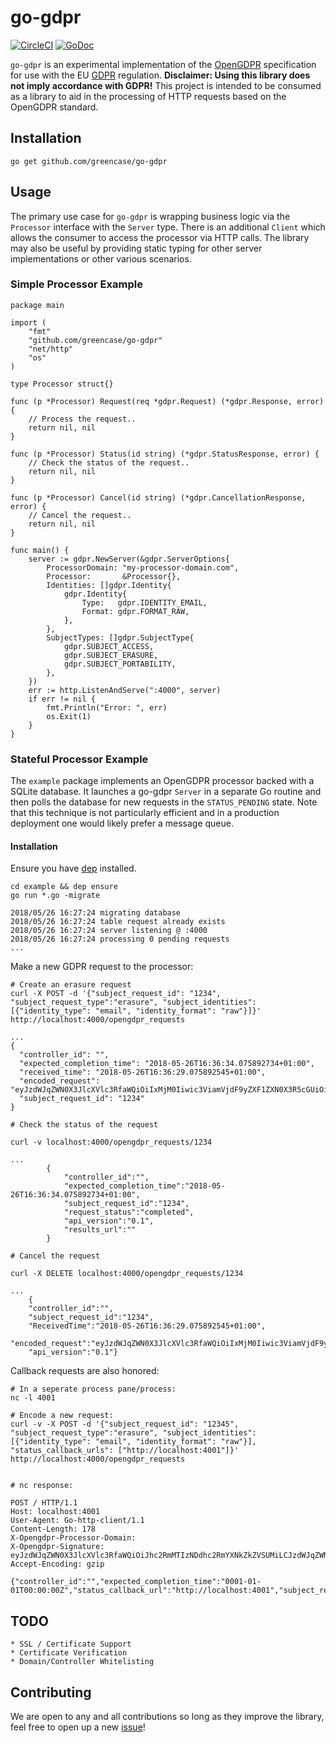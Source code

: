 # go-gdpr
[![CircleCI](https://circleci.com/gh/greencase/go-gdpr/tree/master.svg?style=svg)](https://circleci.com/gh/greencase/go-gdpr/tree/master)
[![GoDoc](https://godoc.org/github.com/greencase/go-gdpr?status.svg)](https://godoc.org/github.com/greencase/go-gdpr)

`go-gdpr` is an experimental implementation of the [OpenGDPR](https://www.opengdpr.org) specification for use with the EU [GDPR](https://www.eugdpr.org/) regulation. **Disclaimer: Using this library does not imply accordance with GDPR!** This project is intended to be consumed as a library to aid in the processing of HTTP requests based on the OpenGDPR standard.

## Installation

    go get github.com/greencase/go-gdpr


## Usage

The primary use case for `go-gdpr` is wrapping business logic via the `Processor` interface with the `Server` type. There is an additional `Client` which allows the consumer to access the processor via HTTP calls. The library may also be useful by providing static typing for other server implementations or other various scenarios.

### Simple Processor Example

    package main

    import (
        "fmt"
        "github.com/greencase/go-gdpr"
        "net/http"
        "os"
    )

    type Processor struct{}

    func (p *Processor) Request(req *gdpr.Request) (*gdpr.Response, error) {
        // Process the request..
        return nil, nil
    }

    func (p *Processor) Status(id string) (*gdpr.StatusResponse, error) {
        // Check the status of the request..
        return nil, nil
    }

    func (p *Processor) Cancel(id string) (*gdpr.CancellationResponse, error) {
        // Cancel the request..
        return nil, nil
    }

    func main() {
        server := gdpr.NewServer(&gdpr.ServerOptions{
            ProcessorDomain: "my-processor-domain.com",
            Processor:       &Processor{},
            Identities: []gdpr.Identity{
                gdpr.Identity{
                    Type:   gdpr.IDENTITY_EMAIL,
                    Format: gdpr.FORMAT_RAW,
                },
            },
            SubjectTypes: []gdpr.SubjectType{
                gdpr.SUBJECT_ACCESS,
                gdpr.SUBJECT_ERASURE,
                gdpr.SUBJECT_PORTABILITY,
            },
        })
        err := http.ListenAndServe(":4000", server)
        if err != nil {
            fmt.Println("Error: ", err)
            os.Exit(1)
        }
    }


### Stateful Processor Example

The `example` package implements an OpenGDPR processor backed with a SQLite database. It launches a go-gdpr `Server` in a separate Go routine and then polls the database for new requests in the `STATUS_PENDING` state. Note that this technique is not particularly efficient and in a production deployment one would likely prefer a message queue. 

#### Installation

Ensure you have [dep](https://github.com/golang/dep) installed.

    cd example && dep ensure
    go run *.go -migrate

    2018/05/26 16:27:24 migrating database
    2018/05/26 16:27:24 table request already exists
    2018/05/26 16:27:24 server listening @ :4000
    2018/05/26 16:27:24 processing 0 pending requests
    ...

Make a new GDPR request to the processor:

    # Create an erasure request
    curl -X POST -d '{"subject_request_id": "1234", "subject_request_type":"erasure", "subject_identities": [{"identity_type": "email", "identity_format": "raw"}]}' http://localhost:4000/opengdpr_requests

    ...
    {
      "controller_id": "",
      "expected_completion_time": "2018-05-26T16:36:34.075892734+01:00",
      "received_time": "2018-05-26T16:36:29.075892545+01:00",
      "encoded_request": "eyJzdWJqZWN0X3JlcXVlc3RfaWQiOiIxMjM0Iiwic3ViamVjdF9yZXF1ZXN0X3R5cGUiOiJlcmFzdXJlIiwic3VibWl0dGVkX3RpbWUiOiIwMDAxLTAxLTAxVDAwOjAwOjAwWiIsImFwaV92ZXJzaW9uIjoiIiwic3RhdHVzX2NhbGxiYWNrX3VybHMiOm51bGwsInN1YmplY3RfaWRlbnRpdGllcyI6W3siaWRlbnRpdHlfdHlwZSI6ImVtYWlsIiwiaWRlbnRpdHlfZm9ybWF0IjoicmF3In1dLCJleHRlbnNpb25zIjpudWxsfQ==",
      "subject_request_id": "1234"
    }

    # Check the status of the request

    curl -v localhost:4000/opengdpr_requests/1234

    ...
            {
                "controller_id":"",
                "expected_completion_time":"2018-05-26T16:36:34.075892734+01:00",
                "subject_request_id":"1234",
                "request_status":"completed",
                "api_version":"0.1",
                "results_url":""
            }

    # Cancel the request

    curl -X DELETE localhost:4000/opengdpr_requests/1234

    ...
        {
        "controller_id":"",
        "subject_request_id":"1234",
        "ReceivedTime":"2018-05-26T16:36:29.075892545+01:00",
        "encoded_request":"eyJzdWJqZWN0X3JlcXVlc3RfaWQiOiIxMjM0Iiwic3ViamVjdF9yZXF1ZXN0X3R5cGUiOiJlcmFzdXJlIiwic3VibWl0dGVkX3RpbWUiOiIwMDAxLTAxLTAxVDAwOjAwOjAwWiIsImFwaV92ZXJzaW9uIjoiIiwic3RhdHVzX2NhbGxiYWNrX3VybHMiOm51bGwsInN1YmplY3RfaWRlbnRpdGllcyI6W3siaWRlbnRpdHlfdHlwZSI6ImVtYWlsIiwiaWRlbnRpdHlfZm9ybWF0IjoicmF3In1dLCJleHRlbnNpb25zIjpudWxsfQ==",
        "api_version":"0.1"}


Callback requests are also honored:


    # In a seperate process pane/process:
    nc -l 4001

    # Encode a new request:
    curl -v -X POST -d '{"subject_request_id": "12345", "subject_request_type":"erasure", "subject_identities": [{"identity_type": "email", "identity_format": "raw"}], "status_callback_urls": ["http://localhost:4001"]}' http://localhost:4000/opengdpr_requests
    

    # nc response:

    POST / HTTP/1.1
    Host: localhost:4001
    User-Agent: Go-http-client/1.1
    Content-Length: 178
    X-Opengdpr-Processor-Domain: 
    X-Opengdpr-Signature: eyJzdWJqZWN0X3JlcXVlc3RfaWQiOiJhc2RmMTIzNDdhc2RmYXNkZkZVSUMiLCJzdWJqZWN0X3JlcXVlc3RfdHlwZSI6ImVyYXN1cmUiLCJzdWJtaXR0ZWRfdGltZSI6IjAwMDEtMDEtMDFUMDA6MDA6MDBaIiwiYXBpX3ZlcnNpb24iOiIiLCJzdGF0dXNfY2FsbGJhY2tfdXJscyI6WyJodHRwOi8vbG9jYWxob3N0OjQwMDEiXSwic3ViamVjdF9pZGVudGl0aWVzIjpbeyJpZGVudGl0eV90eXBlIjoiZW1haWwiLCJpZGVudGl0eV9mb3JtYXQiOiJyYXcifV0sImV4dGVuc2lvbnMiOm51bGx9
    Accept-Encoding: gzip

    {"controller_id":"","expected_completion_time":"0001-01-01T00:00:00Z","status_callback_url":"http://localhost:4001","subject_request_id":"","request_status":"","results_url":""}

## TODO

    * SSL / Certificate Support
    * Certificate Verification
    * Domain/Controller Whitelisting


## Contributing

We are open to any and all contributions so long as they improve the library, feel free to open up a new [issue](https://github.com/greencase/go-gdpr/issues)!



